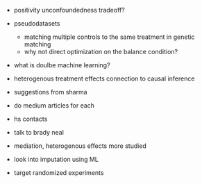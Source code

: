 - positivity unconfoundedness tradeoff?
- pseudodatasets
	- matching multiple controls to the same treatment in genetic matching
	- why not direct optimization on the balance condition?
- what is doulbe machine learning?
- heterogenous treatment effects connection to causal inference
- suggestions from sharma

- do medium articles for each
- hs contacts
- talk to brady neal
- mediation, heterogenous effects more studied
- look into imputation using ML
- target randomized experiments